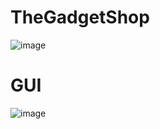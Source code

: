 # TheGadgetShop
![image](https://github.com/HernandoRoman/HernandoRoman-TheGadgetShop/assets/167904238/17078c0e-0419-4ecc-8749-d20f43638cfa)

# GUI
![image](https://github.com/HernandoRoman/HernandoRoman-TheGadgetShop/assets/167904238/b05889cd-2846-46e7-9170-04b14a6495c8)

